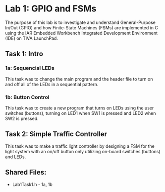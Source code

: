 # Lab 1: GPIO and FSMs
The purpose of this lab is to investigate and understand General-Purpose In/Out (GPIO) and how Finite-State Machines (FSMs) are implemented in C using the IAR Embedded Workbench Integrated Development Environment (IDE) on TIVA LaunchPad.

## Task 1: Intro
### 1a: Sequencial LEDs
This task was to change the main program and the header file to turn on and off all of the LEDs in a sequential pattern.
### 1b: Button Control
This task was to create a new program that turns on LEDs using the user switches (buttons), turning on LED1 when SW1 is pressed and LED2 when SW2 is pressed.

## Task 2: Simple Traffic Controller
This task was to make a traffic light controller by designing a FSM for the light system with an on/off button only utilizing on-board switches (buttons) and LEDs.

## **Shared Files:**
* Lab1Task1.h - 1a, 1b
